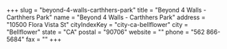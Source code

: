 +++
slug = "beyond-4-walls-carthhers-park"
title = "Beyond 4 Walls - Carthhers Park"
name = "Beyond 4 Walls - Carthhers Park"
address = "10500 Flora Vista St"
cityIndexKey = "city-ca-bellflower"
city = "Bellflower"
state = "CA"
postal = "90706"
website = ""
phone = "562 866-5684"
fax = ""
+++
